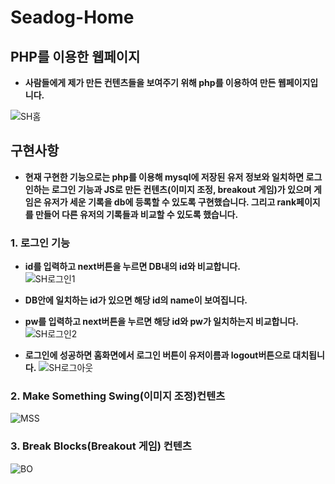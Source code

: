 # Seadog-Home

## PHP를 이용한 웹페이지
* <b>사람들에게 제가 만든 컨텐츠들을 보여주기 위해 php를 이용하여 만든 웹페이지입니다.</b>

![SH홈](https://user-images.githubusercontent.com/58541838/99921999-537a2400-2d71-11eb-9fff-a7c61ca6ed50.PNG)   

## 구현사항
* <b>현재 구현한 기능으로는 php를 이용해 mysql에 저장된 유저 정보와 일치하면 로그인하는 로그인 기능과 JS로 만든 컨텐츠(이미지 조정, breakout 게임)가 있으며 
게임은 유저가 세운 기록을 db에 등록할 수 있도록 구현했습니다. 그리고 rank페이지를 만들어 다른 유저의 기록들과 비교할 수 있도록 했습니다.</b>
### 1. 로그인 기능   
* <b>id를 입력하고 next버튼을 누르면 DB내의 id와 비교합니다.</b>   
![SH로그인1](https://user-images.githubusercontent.com/58541838/99922961-8ffc4e80-2d76-11eb-880e-441560174889.PNG)

* <b>DB안에 일치하는 id가 있으면 해당 id의 name이 보여집니다.</b>   
* <b>pw를 입력하고 next버튼을 누르면 해당 id와 pw가 일치하는지 비교합니다.</b>
![SH로그인2](https://user-images.githubusercontent.com/58541838/99923014-fe411100-2d76-11eb-859f-d9f096bee48b.PNG)   

* <b>로그인에 성공하면 홈화면에서 로그인 버튼이 유저이름과 logout버튼으로 대치됩니다.</b>
![SH로그아웃](https://user-images.githubusercontent.com/58541838/99923091-67c11f80-2d77-11eb-95fa-f4c7ab26b44c.PNG)   

### 2. Make Something Swing(이미지 조정)컨텐츠
![MSS](https://user-images.githubusercontent.com/58541838/99925666-4f0a3700-2d82-11eb-8581-17cd99a8e1f2.gif)
### 3. Break Blocks(Breakout 게임) 컨텐츠
![BO](https://user-images.githubusercontent.com/58541838/99925714-81b42f80-2d82-11eb-82aa-74d3c6e7fed2.gif)
